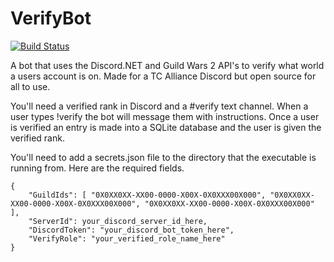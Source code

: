 # VerifyBot   
[![Build Status](https://travis-ci.org/C4MIV3R/VerifyBot.svg?branch=master)](https://travis-ci.org/C4MIV3R/VerifyBot)

A bot that uses the Discord.NET and Guild Wars 2 API's to verify what world a users account is on. Made for a TC Alliance Discord but open source for all to use.   

You'll need a verified rank in Discord and a #verify text channel. When a user types !verify the bot will message them with instructions. Once a user is verified an entry is made into a SQLite database and the user is given the verified rank.

You'll need to add a secrets.json file to the directory that the executable is running from. Here are the required fields.
```
{
	"GuildIds": [ "0X0XX0XX-XX00-0000-X00X-0X0XXX00X000", "0X0XX0XX-XX00-0000-X00X-0X0XXX00X000", "0X0XX0XX-XX00-0000-X00X-0X0XXX00X000" ],
	"ServerId": your_discord_server_id_here,
	"DiscordToken": "your_discord_bot_token_here",
	"VerifyRole": "your_verified_role_name_here"
}
```
